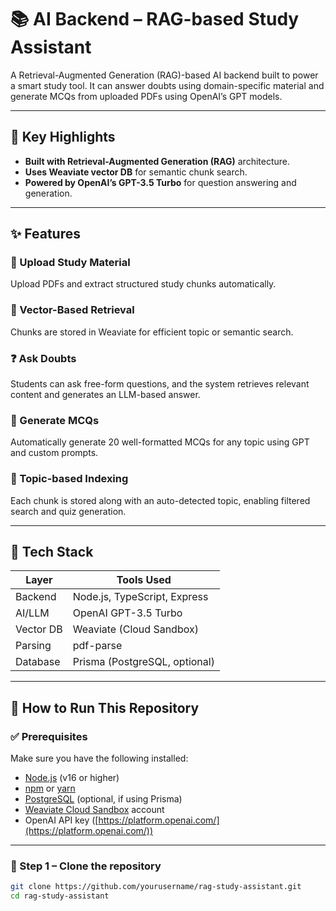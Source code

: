 # 📚 AI Backend – RAG-based Study Assistant

A Retrieval-Augmented Generation (RAG)-based AI backend built to power a smart study tool. It can answer doubts using domain-specific material and generate MCQs from uploaded PDFs using OpenAI’s GPT models.

---

## 🧠 Key Highlights

- **Built with Retrieval-Augmented Generation (RAG)** architecture.
- **Uses Weaviate vector DB** for semantic chunk search.
- **Powered by OpenAI’s GPT-3.5 Turbo** for question answering and generation.

---

## ✨ Features

### 📄 Upload Study Material
Upload PDFs and extract structured study chunks automatically.

### 🧠 Vector-Based Retrieval
Chunks are stored in Weaviate for efficient topic or semantic search.

### ❓ Ask Doubts
Students can ask free-form questions, and the system retrieves relevant content and generates an LLM-based answer.

### 📝 Generate MCQs
Automatically generate 20 well-formatted MCQs for any topic using GPT and custom prompts.

### 📌 Topic-based Indexing
Each chunk is stored along with an auto-detected topic, enabling filtered search and quiz generation.

---

## 🧰 Tech Stack

| Layer      | Tools Used                      |
|------------|---------------------------------|
| Backend    | Node.js, TypeScript, Express    |
| AI/LLM     | OpenAI GPT-3.5 Turbo            |
| Vector DB  | Weaviate (Cloud Sandbox)        |
| Parsing    | pdf-parse                       |
| Database   | Prisma (PostgreSQL, optional)   |

---

## 🚀 How to Run This Repository

### ✅ Prerequisites
Make sure you have the following installed:
- [Node.js](https://nodejs.org/) (v16 or higher)
- [npm](https://www.npmjs.com/) or [yarn](https://yarnpkg.com/)
- [PostgreSQL](https://www.postgresql.org/) (optional, if using Prisma)
- [Weaviate Cloud Sandbox](https://console.semi.technology/) account
- OpenAI API key ([https://platform.openai.com/](https://platform.openai.com/))

---

### 🔑 Step 1 – Clone the repository

```bash
git clone https://github.com/yourusername/rag-study-assistant.git
cd rag-study-assistant
